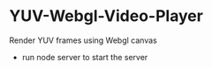 # YUV-Webgl-Video-Player
Render YUV frames using Webgl canvas

* run node server to start the server
